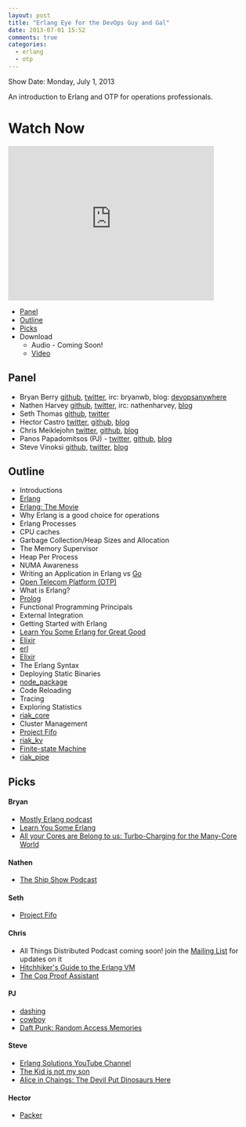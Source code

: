 ```yaml
---
layout: post
title: "Erlang Eye for the DevOps Guy and Gal"
date: 2013-07-01 15:52
comments: true
categories: 
  - erlang
  - otp
---
```

Show Date: Monday, July 1, 2013

An introduction to Erlang and OTP for operations professionals.

# Watch Now

<iframe width="420" height="315" src="http://www.youtube.com/embed/7WqczWKwWOU" frameborder="0" allowfullscreen></iframe>

* [Panel](http://foodfightshow.org/2013/07/erlang-eye-for-the-devops-guy-and-gal.html#panel)
* [Outline](http://foodfightshow.org/2013/07/erlang-eye-for-the-devops-guy-and-gal.html#outline)
* [Picks](http://foodfightshow.org/2013/07/erlang-eye-for-the-devops-guy-and-gal.html#picks)
* Download
  * Audio - Coming Soon!
  * [Video](http://youtube.com/watch?v=7WqczWKwWOU)

Panel<a name="panel"></a>
------
* Bryan Berry [github](http://github.com/bryanwb), [twitter](http://twitter.com/bryanwb), irc: bryanwb, blog: [devopsanywhere](http://devopsanywhere.blogspot.com)
* Nathen Harvey [github](http://github.com/nathenharvey), [twitter](http://twitter.com/nathenharvey), irc: nathenharvey, [blog](http://nathenharvey.com)
* Seth Thomas [github](https://github.com/cheeseplus), [twitter](https://twitter.com/cheeseplus)
* Hector Castro  [twitter](https://twitter.com/hectcastro), [github](https://github.com/hectcastro), [blog](http://hectcastro.me/)
* Chris Meiklejohn [twitter](https://twitter.com/cmeik), [github](https://github.com/cmeiklejohn/), [blog](http://christophermeiklejohn.com/)
* Panos Papadomitsos (PJ) - [twitter](https://twitter.com/priestjim), [github](https://github.com/priestjim), [blog](http://ezgr.net/)
* Steve Vinoksi [github](https://github.com/vinoski), [twitter](https://twitter.com/stevevinoski), [blog](http://steve.vinoski.net/blog/)

<!-- more -->

Outline<a name="outline"></a>
-------

* Introductions
* [Erlang](http://www.erlang.org/)
* [Erlang: The Movie](http://www.youtube.com/watch?v=xrIjfIjssLE)
* Why Erlang is a good choice for operations
* Erlang Processes
* CPU caches
* Garbage Collection/Heap Sizes and Allocation
 * The Memory Supervisor
 * Heap Per Process
 * NUMA Awareness
* Writing an Application in Erlang vs [Go](http://golang.org/)
 * [Open Telecom Platform (OTP)](http://en.wikipedia.org/wiki/Open_Telecom_Platform)
* What is Erlang?
 * [Prolog](http://en.wikipedia.org/wiki/Prolog)
 * Functional Programming Principals
 * External Integration
* Getting Started with Erlang
 * [Learn You Some Erlang for Great Good](http://learnyousomeerlang.com/)
 * [Elixir](http://elixir-lang.org/)
 * [erl](http://www.erlang.org/doc/man/erl.html)
* [Elixir](http://elixir-lang.org/)
* The Erlang Syntax
* Deploying Static Binaries
 * [node_package](https://github.com/basho/node_package)
* Code Reloading
* Tracing
* Exploring Statistics
* [riak_core](https://github.com/basho/riak_core)
 * Cluster Management
 * [Project Fifo](http://project-fifo.net/display/PF/Project+FiFo+Home)
 * [riak_kv](https://github.com/basho/riak_kv)
 * [Finite-state Machine](https://en.wikipedia.org/wiki/Finite-state_machine)
 * [riak_pipe](https://github.com/basho/riak_pipe)

Picks
-----

#### Bryan

* [Mostly Erlang podcast](http://mostlyerlang.com)
* [Learn You Some Erlang](http://learnyousomeerlang.com)
* [All your Cores are Belong to us: Turbo-Charging for the Many-Core World](http://www.youtube.com/watch?v=GyHXLIHtPDM)

#### Nathen

* [The Ship Show Podcast](http://theshipshow.com)

#### Seth 

* [Project Fifo](http://project-fifo.net/display/PF/Project+FiFo+Home)

#### Chris

* All Things Distributed Podcast coming soon! join the [Mailing List](http://eepurl.com/BK2Ff) for updates on it
* [Hitchhiker's Guide to the Erlang VM](http://www.youtube.com/watch?v=owCu5rveBYI)
* [The Coq Proof Assistant](http://coq.inria.fr/)

#### PJ

* [dashing](https://github.com/Shopify/dashing)
* [cowboy](https://github.com/extend/cowboy)
* [Daft Punk: Random Access Memories](http://www.randomaccessmemories.com/)

#### Steve

* [Erlang Solutions YouTube Channel](http://www.youtube.com/user/ErlangSolutions)
* [The Kid is not my son](http://steve.vinoski.net/blog/2008/04/21/father-of-corba-not/)
* [Alice in Chaings: The Devil Put Dinosaurs Here](https://itunes.apple.com/us/album/the-devil-put-dinosaurs-here/id622941441)

#### Hector

* [Packer](http://www.packer.io/)
